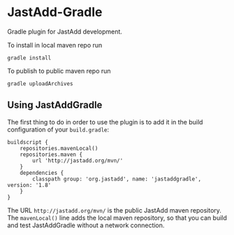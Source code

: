 JastAdd-Gradle
==============

Gradle plugin for JastAdd development.

To install in local maven repo run

    gradle install

To publish to public maven repo run

    gradle uploadArchives

Using JastAddGradle
-------------------

The first thing to do in order to use the plugin is to add it in the build
configuration of your `build.gradle`:

    buildscript {
        repositories.mavenLocal()
        repositories.maven {
            url 'http://jastadd.org/mvn/'
        }
        dependencies {
            classpath group: 'org.jastadd', name: 'jastaddgradle', version: '1.8'
        }
    }

The URL `http://jastadd.org/mvn/` is the public JastAdd maven repository.  The
`mavenLocal()` line adds the local maven repository, so that you can build and
test JastAddGradle without a network connection.



